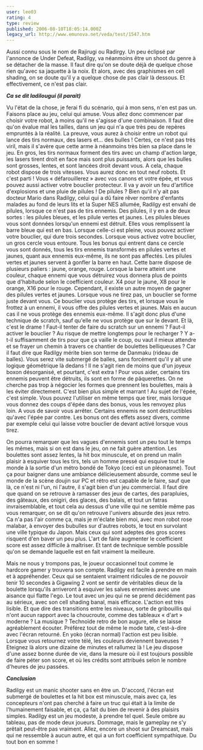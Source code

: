 ```yaml
---
user: leo03
rating: 4
type: review
published: 2006-08-10T18:05:14.000Z
legacy_url: http://www.emunova.net/veda/test/1547.htm
---
```

Aussi connu sous le nom de Rajirugi ou Radirgy. Un peu éclipsé par l'annonce de Under Defeat, Radilgy, va néanmoins être un shoot du genre à se détacher de la masse. Il faut dire qu'on se doute déjà de quelque chose rien qu'avec sa jaquette à la noix. Et alors, avec des graphismes en cell shading, on se doute qu'il y a quelque chose de pas clair là dessous. Et effectivement, ce n'est pas clair.  

  

_**Ca se dit ladilougui (il parait)**_  

  

Vu l'état de la chose, je ferai fi du scénario, qui à mon sens, n'en est pas un. Faisons place au jeu, celui qui amuse. Vous allez donc commencer par choisir votre robot, à moins qu'il ne s'agisse d'une combinaison. Il faut dire qu'on évalue mal les tailles, dans un jeu qui n'a que très peu de repères empruntés à la réalité. La preuve, vous aurez à choisir entre un robot qui lance des tirs normaux, des lasers et... des bulles ! Certes, ce n'est pas très viril, mais il s'avère que cette arme à néanmoins très bien sa place dans le jeu. En gros, les tirs normaux forment des tirs avec un champ d'action large, les lasers tirent droit en face mais sont plus puissants, alors que les bulles sont grosses, lentes, et sont lancées droit devant vous. A cela, chaque robot dispose de trois vitesses. Vous aurez donc en tout neuf robots. Et c'est parti ! Vous « défarouillerez » avec vos canons et votre épée, et vous pouvez aussi activer votre bouclier protecteur. Il va y avoir un feu d'artifice d'explosions et une pluie de pilules ! De pilules ? Bien qu'il n'y ait pas docteur Mario dans Radilgy, celui qui a dû faire rêver nombre d'enfants malades au fond de leurs lits et la Super NES allumée, Radilgy est envahi de pilules, lorsque ce n'est pas de tirs ennemis. Des pilules, il y en a de deux sortes : les pilules bleues, et les pilule vertes et jaunes. Les pilules bleues vous sont données lorsqu'un ennemi est détruit. Elles vous remplissent la barre bleue qui est en bas. Lorsque celle-ci est pleine, vous pouvez activer votre bouclier, qui dure trois secondes. Lorsque vous activez votre bouclier, un gros cercle vous entoure. Tous les bonus qui entrent dans ce cercle vous sont donnés, tous les tirs ennemis transformés en pilules vertes et jaunes, quant aux ennemis eux-même, ils ne sont pas affectés. Les pilules vertes et jaunes servent à gonfler la barre en haut. Cette barre dispose de plusieurs paliers : jaune, orange, rouge. Lorsque la barre atteint une couleur, chaque ennemi que vous détruirez vous donnera plus de points que d'habitude selon le coefficient couleur. X4 pour le jaune, X8 pour le orange, X16 pour le rouge. Cependant, il existe un autre moyen de gagner des pilules vertes et jaunes. Lorsque vous ne tirez pas, un bouclier se forme juste devant vous. Ce bouclier vous protège des tirs, et lorsque vous le frottez à un ennemi, il vous offre des pilules vertes et jaunes. Mais en aucun cas il ne vous protège des ennemis eux-même. Il s'agit donc plus d'une technique de scratch, sauf qu'elle ne vous protège que sur le devant. Et là, c'est le drame ! Faut-il tenter de faire du scratch sur un ennemi ? Faut-il activer le bouclier ? Au risque de mettre longtemps pour le recharger ? Y a-t-il suffisamment de tirs pour que ça vaille le coup, ou vaut il mieux attendre et se frayer un chemin à travers ce chantier de boulettes belliqueuses ? Car il faut dire que Radilgy mérite bien son terme de Danmaku (rideau de balles). Vous serez vite submergé de balles, sans forcément qu'il y ait une logique géométrique là dedans ! Il ne s'agit rien de moins que d'un joyeux boxon désorganisé, et pourtant, c'est extra ! Pour vous aider, certains tirs ennemis peuvent être détruits, ils sont en forme de pâquerettes. On ne cherche pas trop à négocier les formes que prennent les boulettes, mais à les éviter directement. C'est bien plus simple et marrant ! Au sujet de l'épée, c'est simple. Vous pouvez l'utiliser en même temps que tirer, mais lorsque vous donnez des coups d'épée dans des bonus, vous les renvoyez plus loin. A vous de savoir vous arrêter. Certains ennemis ne sont destructibles qu'avec l'épée par contre. Les bonus ont des effets assez divers, comme par exemple celui qui laisse votre bouclier de devant activé lorsque vous tirez.  

  

On pourra remarquer que les vagues d'ennemis sont un peu tout le temps les mêmes, mais si on est dans le jeu, on ne fait guère attention. Les boulettes sont assez lentes, la hit box minuscule, et on prend un malin plaisir à esquiver tous les tirs, tels un homme pressé qui esquive tout le monde à la sortie d'un métro bondé de Tokyo (ceci est un pléonasme). Tout ça pour baigner dans une ambiance délicieusement absurde, comme seul le monde de la scène doujin sur PC et rétro est capable de le faire, sauf que là, ce n'est ni l'un, ni l'autre, il s'agit bien d'un jeu commercial. Il faut dire que quand on se retrouve à ramasser des jeux de cartes, des parapluies, des gâteaux, des onigiri, des glaces, des balais, et tout un fatras invraisemblable, et tout cela au dessus d'une ville qui ne semble même pas vous remarquer, on se dit qu'on retrouve l'univers absurde des jeux retro. Ca n'a pas l'air comme ça, mais je m'éclate bien moi, avec mon robot rose malabar, à envoyer des bubulles sur d'autres robots, le tout en survolant une ville typique du Japon. Mais ceux qui sont adeptes des gros scores risquent d'en baver un peu plus. L'art de faire augmenter le coefficient score est assez difficile à maîtriser. Et tant de technique semble possible qu'on se demande laquelle est en fait vraiment la meilleure.  

  

Mais ne nous y trompons pas, le joueur occasionnel tout comme le hardcore gamer y trouvera son compte. Radilgy est facile à prendre en main et à appréhender. Ceux qui se sentaient vraiment ridicules de ne pouvoir tenir 10 secondes à Gigawing 2 vont se sentir de véritables dieux de la boulette lorsqu'ils arriveront à esquiver les salves ennemies avec une aisance qui flatte l'ego. Le tout avec un jeu qui ne se prend décidément pas au sérieux, avec son cell shading banal, mais efficace. L'action est très lisible. Et que dire des transitions entre les niveaux, sorte de gribouillis qui n'ont aucun rapport avec la choucroute, comme des tableaux « d'art » moderne ? La musique ? Technoïde retro de bon augure, elle se laisse agréablement écouter. Préférez tout de même le mode tate, c'est-à-dire avec l'écran retourné. En yoko (écran normal) l'action est peu lisible. Lorsque vous retournez votre télé, les couleurs deviennent baveuses ? Eteignez là alors une dizaine de minutes et rallumez là ! Le jeu dispose d'une assez bonne durée de vie, dans la mesure où il est toujours possible de faire péter son score, et où les crédits sont attribués selon le nombre d'heures de jeu passées.  

  

_**Conclusion**_  

  

Radilgy est un manic shooter sans en être un. D'accord, l'écran est submergé de boulettes et la hit box est minuscule, mais avec ça, les concepteurs n'ont pas cherché à faire un truc qui était à la limite de l'humainement faisable, et ça, ça fait du bien de revenir à des plaisirs simples. Radilgy est un jeu modeste, à prendre tel quel. Seule ombre au tableau, pas de mode deux joueurs. Dommage, mais le gameplay ne s'y prêtait peut-être pas vraiment. Allez, encore un shoot sur Dreamcast, mais qui ne ressemble à aucun autre, et qui a un fort coefficient sympathique. Du tout bon en somme !